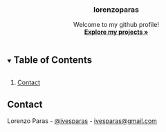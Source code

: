<p align="center">
  <h3 align="center">lorenzoparas</h3>

  <p align="center">
    Welcome to my github profile!
    <br/>
    <a href="https://github.com/lorenzoparas?tab=repositories"><strong>Explore my projects »</strong></a>
  </p>
</p>

<!-- TABLE OF CONTENTS -->
<details open="open">
  <summary><h2 style="display: inline-block">Table of Contents</h2></summary>
  <ol>
    <li><a href="#contact">Contact</a></li>
  </ol>
</details>

<!-- CONTACT -->
## Contact

Lorenzo Paras - [@ivesparas](https://twitter.com/ivesparas) - ivesparas@gmail.com
